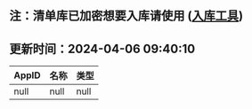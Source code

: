 ## 注：清单库已加密想要入库请使用 ([入库工具](https://github.com/BlankTMing/ManifestAutoUpdate/releases))

## 更新时间：2024-04-06 09:40:10
| AppID | 名称 | 类型  |
| :-------------------- | :----------------------------- | :----------- |
| null | null| null |

